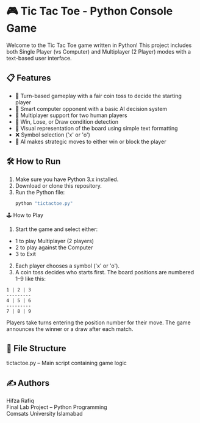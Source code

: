 # 🎮 Tic Tac Toe - Python Console Game  

Welcome to the Tic Tac Toe game written in Python! This project includes both Single Player (vs Computer) and Multiplayer (2 Player) modes with a text-based user interface.  

## 📋 Features  

- 🔁 Turn-based gameplay with a fair coin toss to decide the starting player  
- 🤖 Smart computer opponent with a basic AI decision system  
- 👫 Multiplayer support for two human players  
- 🎯 Win, Lose, or Draw condition detection  
- 🎨 Visual representation of the board using simple text formatting  
- ❌ Symbol selection ('x' or 'o')  
- 🧠 AI makes strategic moves to either win or block the player  

## 🛠️ How to Run  

1. Make sure you have Python 3.x installed.  
2. Download or clone this repository.  
3. Run the Python file:    
   ```bash
   python "tictactoe.py"

🕹️ How to Play
1. Start the game and select either:
- 1 to play Multiplayer (2 players)
- 2 to play against the Computer
- 3 to Exit
2. Each player chooses a symbol ('x' or 'o').
3. A coin toss decides who starts first.
The board positions are numbered 1–9 like this:
```
1 | 2 | 3
---------
4 | 5 | 6
---------
7 | 8 | 9
``` 
Players take turns entering the position number for their move. The game announces the winner or a draw after each match.

## 📁 File Structure
tictactoe.py – Main script containing game logic

## ✍️ Authors
Hifza Rafiq</br>
Final Lab Project – Python Programming</br>
Comsats University Islamabad


